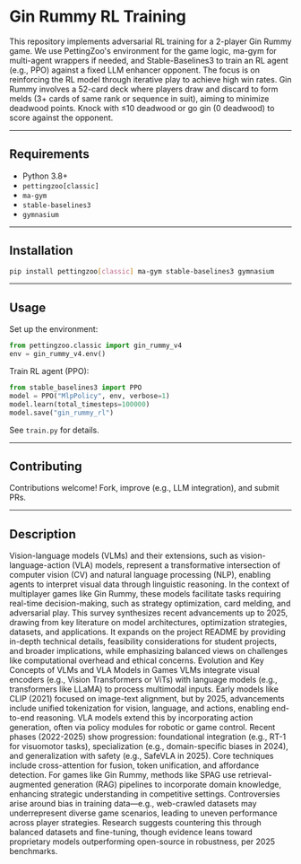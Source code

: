 # Gin Rummy RL Training

This repository implements adversarial RL training for a 2-player Gin Rummy game. We use PettingZoo's environment for the game logic, ma-gym for multi-agent wrappers if needed, and Stable-Baselines3 to train an RL agent (e.g., PPO) against a fixed LLM enhancer opponent. The focus is on reinforcing the RL model through iterative play to achieve high win rates.
Gin Rummy involves a 52-card deck where players draw and discard to form melds (3+ cards of same rank or sequence in suit), aiming to minimize deadwood points. Knock with ≤10 deadwood or go gin (0 deadwood) to score against the opponent.

---

## Requirements
- Python 3.8+
- `pettingzoo[classic]`
- `ma-gym`
- `stable-baselines3`
- `gymnasium`

---

## Installation
```bash
pip install pettingzoo[classic] ma-gym stable-baselines3 gymnasium
```

---

## Usage
Set up the environment:
```python
from pettingzoo.classic import gin_rummy_v4
env = gin_rummy_v4.env()
```

Train RL agent (PPO):
```python
from stable_baselines3 import PPO
model = PPO("MlpPolicy", env, verbose=1)
model.learn(total_timesteps=100000)
model.save("gin_rummy_rl")
```

See `train.py` for details.

---

## Contributing
Contributions welcome! Fork, improve (e.g., LLM integration), and submit PRs.

---

## Description


Vision-language models (VLMs) and their extensions, such as vision-language-action (VLA) models, represent a transformative intersection of computer vision (CV) and natural language processing (NLP), enabling agents to interpret visual data through linguistic reasoning. In the context of multiplayer games like Gin Rummy, these models facilitate tasks requiring real-time decision-making, such as strategy optimization, card melding, and adversarial play. This survey synthesizes recent advancements up to 2025, drawing from key literature on model architectures, optimization strategies, datasets, and applications. It expands on the project README by providing in-depth technical details, feasibility considerations for student projects, and broader implications, while emphasizing balanced views on challenges like computational overhead and ethical concerns.
Evolution and Key Concepts of VLMs and VLA Models in Games
VLMs integrate visual encoders (e.g., Vision Transformers or ViTs) with language models (e.g., transformers like LLaMA) to process multimodal inputs. Early models like CLIP (2021) focused on image-text alignment, but by 2025, advancements include unified tokenization for vision, language, and actions, enabling end-to-end reasoning. VLA models extend this by incorporating action generation, often via policy modules for robotic or game control.
Recent phases (2022-2025) show progression: foundational integration (e.g., RT-1 for visuomotor tasks), specialization (e.g., domain-specific biases in 2024), and generalization with safety (e.g., SafeVLA in 2025). Core techniques include cross-attention for fusion, token unification, and affordance detection. For games like Gin Rummy, methods like SPAG use retrieval-augmented generation (RAG) pipelines to incorporate domain knowledge, enhancing strategic understanding in competitive settings.
Controversies arise around bias in training data—e.g., web-crawled datasets may underrepresent diverse game scenarios, leading to uneven performance across player strategies. Research suggests countering this through balanced datasets and fine-tuning, though evidence leans toward proprietary models outperforming open-source in robustness, per 2025 benchmarks.
